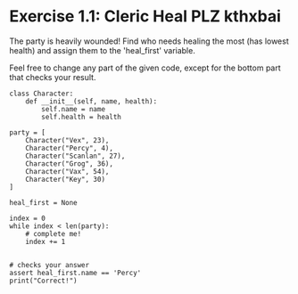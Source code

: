 # Exercise 1.1: Cleric Heal PLZ kthxbai

The party is heavily wounded! Find who needs healing the most (has lowest health) and assign them to the 'heal_first' variable.

Feel free to change any part of the given code, except for the bottom part that checks your result.

```
class Character:
    def __init__(self, name, health):
        self.name = name
        self.health = health

party = [
    Character("Vex", 23),
    Character("Percy", 4),
    Character("Scanlan", 27),
    Character("Grog", 36),
    Character("Vax", 54),
    Character("Key", 30)
]

heal_first = None

index = 0
while index < len(party):
    # complete me!
    index += 1


# checks your answer
assert heal_first.name == 'Percy'
print("Correct!")
```